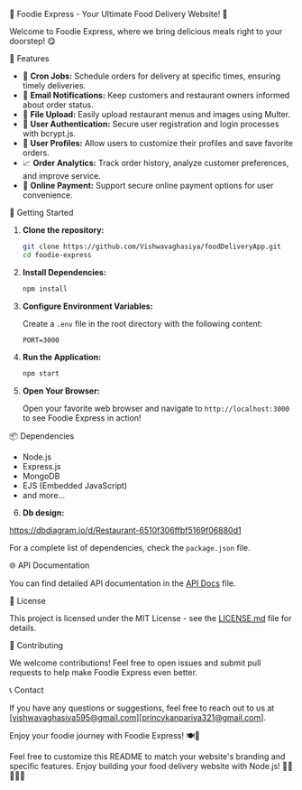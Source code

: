  🍔 Foodie Express - Your Ultimate Food Delivery Website! 🚀

Welcome to Foodie Express, where we bring delicious meals right to your doorstep! 😋

 🌟 Features

- 📅 **Cron Jobs:** Schedule orders for delivery at specific times, ensuring timely deliveries.
- 📧 **Email Notifications:** Keep customers and restaurant owners informed about order status.
- 📂 **File Upload:** Easily upload restaurant menus and images using Multer.
- 👤 **User Authentication:** Secure user registration and login processes with bcrypt.js.
- 🌟 **User Profiles:** Allow users to customize their profiles and save favorite orders.
- 📈 **Order Analytics:** Track order history, analyze customer preferences, and improve service.
- 🛒 **Online Payment:** Support secure online payment options for user convenience.

 🚀 Getting Started

1. **Clone the repository:**

   ```bash
   git clone https://github.com/Vishwavaghasiya/foodDeliveryApp.git
   cd foodie-express
   ```

2. **Install Dependencies:**

   ```bash
   npm install
   ```

3. **Configure Environment Variables:**

   Create a `.env` file in the root directory with the following content:

   ```env
   PORT=3000
   ```

4. **Run the Application:**

   ```bash
   npm start
   ```

5. **Open Your Browser:**

   Open your favorite web browser and navigate to `http://localhost:3000` to see Foodie Express in action!

 📦 Dependencies

- Node.js
- Express.js
- MongoDB
- EJS (Embedded JavaScript)
- and more...

6. **Db design:**

  https://dbdiagram.io/d/Restaurant-6510f306ffbf5169f06880d1
  
For a complete list of dependencies, check the `package.json` file.

 🌐 API Documentation

You can find detailed API documentation in the [API Docs](/docs/api.md) file.

 📄 License

This project is licensed under the MIT License - see the [LICENSE.md](LICENSE.md) file for details.

 🤝 Contributing

We welcome contributions! Feel free to open issues and submit pull requests to help make Foodie Express even better.

 📞 Contact

If you have any questions or suggestions, feel free to reach out to us at [vishwavaghasiya595@gmail.com][princykanpariya321@gmail.com].

Enjoy your foodie journey with Foodie Express! 🍽️🥂

Feel free to customize this README to match your website's branding and specific features. Enjoy building your food delivery website with Node.js! 🍕🌮🍔🍰🚀
